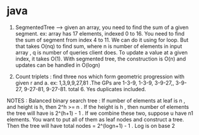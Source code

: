# java
1. SegmentedTree --> given an array, you need to find the sum of a given segment. ex: array has 17 elements, indexed 0 to 16. You need to find the sum of segment from index 4 to 11.
We can do it using for loop. But that takes O(nq) to find sum, where n is number of elements in input array , q is number of queries client does. To update a value at a given index,
it takes O(1). With segmented tree, the construction is O(n) and updates can be handled in O(logn)

2. Count triplets : find three nos which form geometric progression with given r and a. ex: 1,3,9,9,27,81 .The GPs are 1-3-9, 1-3-9, 3-9-27,, 3-9-27, 9-27-81, 9-27-81. total 6. Yes duplicates included.

NOTES :
Balanced binary search tree : If number of elements at leaf is n , and height is h, then 2^h >= n .
If the height is h , then number of elements the tree will have is 2^(h+1) - 1 .
If we combine these two, suppose u have n1 elements. You want to put all of them as leaf nodes and construct a tree. Then the tree will have total nodes = 2^(logn+1) - 1 .
Log is on base 2
